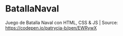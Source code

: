 # BatallaNaval
Juego de Batalla Naval con HTML, CSS &amp; JS  | 
Source: https://codepen.io/patrycja-b/pen/EWRywX
